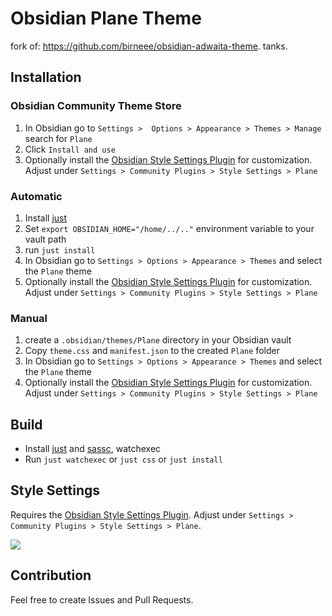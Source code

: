 # Obsidian Plane Theme

fork of: https://github.com/birneee/obsidian-adwaita-theme. tanks.

## Installation

### Obsidian Community Theme Store

1. In Obsidian go to `Settings >  Options > Appearance > Themes > Manage` search for `Plane`
2. Click `Install and use`
3. Optionally install the [Obsidian Style Settings Plugin](https://github.com/mgmeyers/obsidian-style-settings) for customization. Adjust under `Settings > Community Plugins > Style Settings > Plane`

### Automatic

1. Install [just](https://github.com/casey/just)
2. Set `export OBSIDIAN_HOME="/home/../.."` environment variable to your vault path
3. run `just install`
4. In Obsidian go to `Settings > Options > Appearance > Themes` and select the `Plane` theme
5. Optionally install the [Obsidian Style Settings Plugin](https://github.com/mgmeyers/obsidian-style-settings) for customization. Adjust under `Settings > Community Plugins > Style Settings > Plane`

### Manual

1. create a `.obsidian/themes/Plane` directory in your Obsidian vault
2. Copy `theme.css` and `manifest.json` to the created `Plane` folder
3. In Obsidian go to `Settings > Options > Appearance > Themes` and select the `Plane` theme
4. Optionally install the [Obsidian Style Settings Plugin](https://github.com/mgmeyers/obsidian-style-settings) for customization. Adjust under `Settings > Community Plugins > Style Settings > Plane`

## Build

- Install [just](https://github.com/casey/just) and [sassc](https://github.com/sass/sassc), watchexec
- Run `just watchexec` or `just css` or `just install`

## Style Settings

Requires the [Obsidian Style Settings Plugin](https://github.com/mgmeyers/obsidian-style-settings).
Adjust under `Settings > Community Plugins > Style Settings > Plane`.

![](src/preview/style-settings.png)

## Contribution

Feel free to create Issues and Pull Requests.
